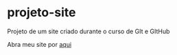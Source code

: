 # projeto-site
Projeto de um site criado durante o curso de GIt e GItHub

Abra meu site por [aqui](https://riquelmyhsilva.github.io/projeto-site/)
